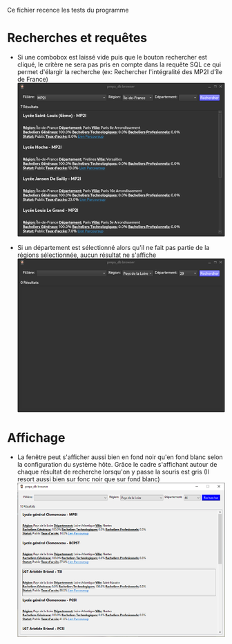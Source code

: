 Ce fichier recence les tests du programme
# Recherches et requêtes
* Si une combobox est laissé vide puis que le bouton rechercher est cliqué, le critère ne sera pas pris en compte dans la requête SQL ce qui permet d'élargir la recherche (ex: Rechercher l'intégralité des MP2I d'île de France) ![MP2I d'île de France](img/resultwindow.png)

* Si un département est sélectionné alors qu'il ne fait pas partie de la régions sélectionnée, aucun résultat ne s'affiche ![Zero results](img/zeroresults.png)
# Affichage
* La fenêtre peut s'afficher aussi bien en fond noir qu'en fond blanc selon la configuration du système hôte. Grâce le cadre s'affichant autour de chaque résultat de recherche lorsqu'on y passe la souris est gris (Il resort aussi bien sur fonc noir que sur fond blanc)![Windows White](img/MSWindowsWhite.png)